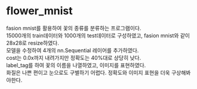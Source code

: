 # flower_mnist
fasion mnist를 활용하여 꽃의 종류를 분류하는 프로그램이다.\
15000개의 train데이터와 1000개의 test데이터로 구성하였고, fasion mnist와 같이 28x28로 resize하였다.\
모델을 수정하여 4개의 nn.Sequential 레이어를 추가하였다.\
cost는 0.0x까지 내려가지만 정확도는 40%대로 상당히 낮다.\
label_tag를 하여 꽃의 이름을 나열하였고, 이미지를 표현하였다.\
화질은 나쁜 편이고 눈으로도 구별하기 어렵다. 정확도와 이미지 표현을 더욱 구상해봐야한다.
